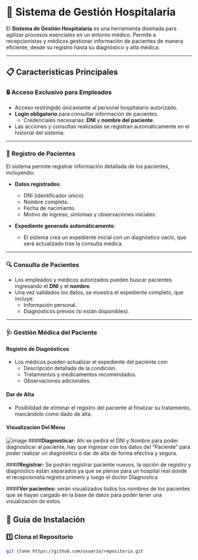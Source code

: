 # 🏥 **Sistema de Gestión Hospitalaria**

El **Sistema de Gestión Hospitalaria** es una herramienta diseñada para agilizar procesos esenciales en un entorno médico. Permite a recepcionistas y médicos gestionar información de pacientes de manera eficiente, desde su registro hasta su diagnóstico y alta médica.

---

## 📋 **Características Principales**

### 🔒 **Acceso Exclusivo para Empleados**
- Acceso restringido únicamente al personal hospitalario autorizado.
- **Login obligatorio** para consultar información de pacientes.
  - Credenciales necesarias: **DNI** y **nombre del paciente**.
- Las acciones y consultas realizadas se registran automáticamente en el historial del sistema.

---

### 📝 **Registro de Pacientes**
El sistema permite registrar información detallada de los pacientes, incluyendo:

- **Datos registrados**:
  - DNI (identificador único).
  - Nombre completo.
  - Fecha de nacimiento.
  - Motivo de ingreso, síntomas y observaciones iniciales.

- **Expediente generado automáticamente**:
  - El sistema crea un expediente inicial con un diagnóstico vacío, que será actualizado tras la consulta médica.

---

### 🔍 **Consulta de Pacientes**
- Los empleados y médicos autorizados pueden buscar pacientes ingresando el **DNI** y el **nombre**.
- Una vez validados los datos, se muestra el expediente completo, que incluye:
  - Información personal.
  - Diagnósticos previos (si están disponibles).

---

### 🩺 **Gestión Médica del Paciente**
#### **Registro de Diagnósticos**
- Los médicos pueden actualizar el expediente del paciente con:
  - Descripción detallada de la condición.
  - Tratamientos y medicamentos recomendados.
  - Observaciones adicionales.
    

#### **Dar de Alta**
- Posibilidad de eliminar el registro del paciente al finalizar su tratamiento, marcándolo como dado de alta.

#### **Visualizacion Del Menu**
![image](https://github.com/user-attachments/assets/2b504aac-c2d3-4246-ac9d-3fe99e1fe67c)
####**Diagnosticar:**
Ahí se pedirá el DNI y Nombre para poder diagnosticar al paciente, hay que ingresar con los datos del “Paciente” para poder realizar un diagnóstico o dar de alta de forma efectiva y segura.

####**Registrar:** Se podrán registrar paciente nuevos, la opción de registro y diagnóstico están separados ya que se piense para un hospital real donde el recepcionista registra primero y luego el doctor Diagnostica 

####**Ver pacientes:** serán visualizados todos los nombres de los pacientes que se hayan cargado en la base de datos para poder tener una visualización de estos.


## 🚀 **Guía de Instalación**

### 1️⃣ **Clona el Repositorio**
```bash
git clone https://github.com/usuario/repositorio.git
